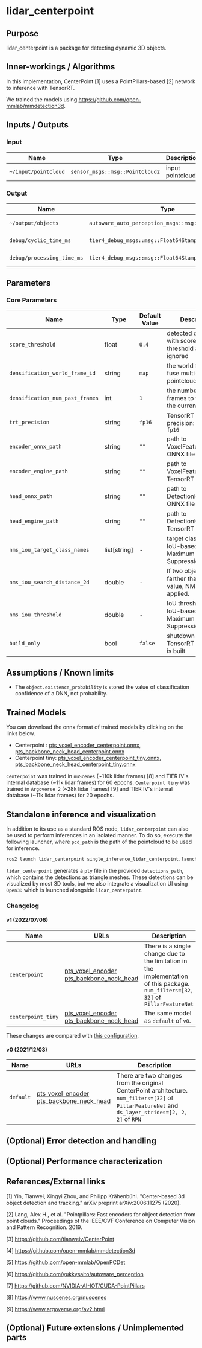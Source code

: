 # lidar_centerpoint

## Purpose

lidar_centerpoint is a package for detecting dynamic 3D objects.

## Inner-workings / Algorithms

In this implementation, CenterPoint [1] uses a PointPillars-based [2] network to inference with TensorRT.

We trained the models using <https://github.com/open-mmlab/mmdetection3d>.

## Inputs / Outputs

### Input

| Name                 | Type                            | Description      |
| -------------------- | ------------------------------- | ---------------- |
| `~/input/pointcloud` | `sensor_msgs::msg::PointCloud2` | input pointcloud |

### Output

| Name                       | Type                                                  | Description          |
| -------------------------- | ----------------------------------------------------- | -------------------- |
| `~/output/objects`         | `autoware_auto_perception_msgs::msg::DetectedObjects` | detected objects     |
| `debug/cyclic_time_ms`     | `tier4_debug_msgs::msg::Float64Stamped`               | cyclic time (msg)    |
| `debug/processing_time_ms` | `tier4_debug_msgs::msg::Float64Stamped`               | processing time (ms) |

## Parameters

### Core Parameters

| Name                            | Type         | Default Value | Description                                                   |
| ------------------------------- | ------------ | ------------- | ------------------------------------------------------------- |
| `score_threshold`               | float        | `0.4`         | detected objects with score less than threshold are ignored   |
| `densification_world_frame_id`  | string       | `map`         | the world frame id to fuse multi-frame pointcloud             |
| `densification_num_past_frames` | int          | `1`           | the number of past frames to fuse with the current frame      |
| `trt_precision`                 | string       | `fp16`        | TensorRT inference precision: `fp32` or `fp16`                |
| `encoder_onnx_path`             | string       | `""`          | path to VoxelFeatureEncoder ONNX file                         |
| `encoder_engine_path`           | string       | `""`          | path to VoxelFeatureEncoder TensorRT Engine file              |
| `head_onnx_path`                | string       | `""`          | path to DetectionHead ONNX file                               |
| `head_engine_path`              | string       | `""`          | path to DetectionHead TensorRT Engine file                    |
| `nms_iou_target_class_names`    | list[string] | -             | target classes for IoU-based Non Maximum Suppression          |
| `nms_iou_search_distance_2d`    | double       | -             | If two objects are farther than the value, NMS isn't applied. |
| `nms_iou_threshold`             | double       | -             | IoU threshold for the IoU-based Non Maximum Suppression       |
| `build_only`                    | bool         | `false`       | shutdown node after TensorRT engine file is built              |

## Assumptions / Known limits

- The `object.existence_probability` is stored the value of classification confidence of a DNN, not probability.

## Trained Models

You can download the onnx format of trained models by clicking on the links below.

- Centerpoint : [pts_voxel_encoder_centerpoint.onnx](https://awf.ml.dev.web.auto/perception/models/centerpoint/v2/pts_voxel_encoder_centerpoint.onnx), [pts_backbone_neck_head_centerpoint.onnx](https://awf.ml.dev.web.auto/perception/models/centerpoint/v2/pts_backbone_neck_head_centerpoint.onnx)
- Centerpoint tiny: [pts_voxel_encoder_centerpoint_tiny.onnx](https://awf.ml.dev.web.auto/perception/models/centerpoint/v2/pts_voxel_encoder_centerpoint_tiny.onnx), [pts_backbone_neck_head_centerpoint_tiny.onnx](https://awf.ml.dev.web.auto/perception/models/centerpoint/v2/pts_backbone_neck_head_centerpoint_tiny.onnx)

`Centerpoint` was trained in `nuScenes` (~110k lidar frames) [8] and TIER IV's internal database (~11k lidar frames) for 60 epochs.
`Centerpoint tiny` was trained in `Argoverse 2` (~28k lidar frames) [9] and TIER IV's internal database (~11k lidar frames) for 20 epochs.

## Standalone inference and visualization

In addition to its use as a standard ROS node, `lidar_centerpoint` can also be used to perform inferences in an isolated manner.
To do so, execute the following launcher, where `pcd_path` is the path of the pointcloud to be used for inference.

```bash
ros2 launch lidar_centerpoint single_inference_lidar_centerpoint.launch.xml pcd_path:=test_pointcloud.pcd detections_path:=test_detections.ply
```

`lidar_centerpoint` generates a `ply` file in the provided `detections_path`, which contains the detections as triangle meshes.
These detections can be visualized by most 3D tools, but we also integrate a visualization UI using `Open3D` which is launched alongside `lidar_centerpoint`.

### Changelog

#### v1 (2022/07/06)

| Name               | URLs                                                                                                     | Description                                                                                                                        |
| ------------------ | -------------------------------------------------------------------------------------------------------- | ---------------------------------------------------------------------------------------------------------------------------------- |
| `centerpoint`      | [pts_voxel_encoder][v1-encoder-centerpoint] <br> [pts_backbone_neck_head][v1-head-centerpoint]           | There is a single change due to the limitation in the implementation of this package. `num_filters=[32, 32]` of `PillarFeatureNet` |
| `centerpoint_tiny` | [pts_voxel_encoder][v1-encoder-centerpoint-tiny] <br> [pts_backbone_neck_head][v1-head-centerpoint-tiny] | The same model as `default` of `v0`.                                                                                               |

These changes are compared with [this configuration](https://github.com/tianweiy/CenterPoint/blob/v0.2/configs/waymo/pp/waymo_centerpoint_pp_two_pfn_stride1_3x.py).

#### v0 (2021/12/03)

| Name      | URLs                                                                                   | Description                                                                                                                                          |
| --------- | -------------------------------------------------------------------------------------- | ---------------------------------------------------------------------------------------------------------------------------------------------------- |
| `default` | [pts_voxel_encoder][v0-encoder-default] <br> [pts_backbone_neck_head][v0-head-default] | There are two changes from the original CenterPoint architecture. `num_filters=[32]` of `PillarFeatureNet` and `ds_layer_strides=[2, 2, 2]` of `RPN` |

## (Optional) Error detection and handling

<!-- Write how to detect errors and how to recover from them.

Example:
  This package can handle up to 20 obstacles. If more obstacles found, this node will give up and raise diagnostic errors.
-->

## (Optional) Performance characterization

<!-- Write performance information like complexity. If it wouldn't be the bottleneck, not necessary.

Example:
  ### Complexity

  This algorithm is O(N).

  ### Processing time

  ...
-->

## References/External links

[1] Yin, Tianwei, Xingyi Zhou, and Philipp Krähenbühl. "Center-based 3d object detection and tracking." arXiv preprint arXiv:2006.11275 (2020).

[2] Lang, Alex H., et al. "Pointpillars: Fast encoders for object detection from point clouds." Proceedings of the IEEE/CVF Conference on Computer Vision and Pattern Recognition. 2019.

[3] <https://github.com/tianweiy/CenterPoint>

[4] <https://github.com/open-mmlab/mmdetection3d>

[5] <https://github.com/open-mmlab/OpenPCDet>

[6] <https://github.com/yukkysaito/autoware_perception>

[7] <https://github.com/NVIDIA-AI-IOT/CUDA-PointPillars>

[8] <https://www.nuscenes.org/nuscenes>

[9] <https://www.argoverse.org/av2.html>

## (Optional) Future extensions / Unimplemented parts

<!-- Write future extensions of this package.

Example:
  Currently, this package can't handle the chattering obstacles well. We plan to add some probabilistic filters in the perception layer to improve it.
  Also, there are some parameters that should be global(e.g. vehicle size, max steering, etc.). These will be refactored and defined as global parameters so that we can share the same parameters between different nodes.
-->

[v0-encoder-default]: https://awf.ml.dev.web.auto/perception/models/pts_voxel_encoder_default.onnx
[v0-head-default]: https://awf.ml.dev.web.auto/perception/models/pts_backbone_neck_head_default.onnx
[v1-encoder-centerpoint]: https://awf.ml.dev.web.auto/perception/models/centerpoint/v1/pts_voxel_encoder_centerpoint.onnx
[v1-head-centerpoint]: https://awf.ml.dev.web.auto/perception/models/centerpoint/v1/pts_backbone_neck_head_centerpoint.onnx
[v1-encoder-centerpoint-tiny]: https://awf.ml.dev.web.auto/perception/models/centerpoint/v1/pts_voxel_encoder_centerpoint_tiny.onnx
[v1-head-centerpoint-tiny]: https://awf.ml.dev.web.auto/perception/models/centerpoint/v1/pts_backbone_neck_head_centerpoint_tiny.onnx
